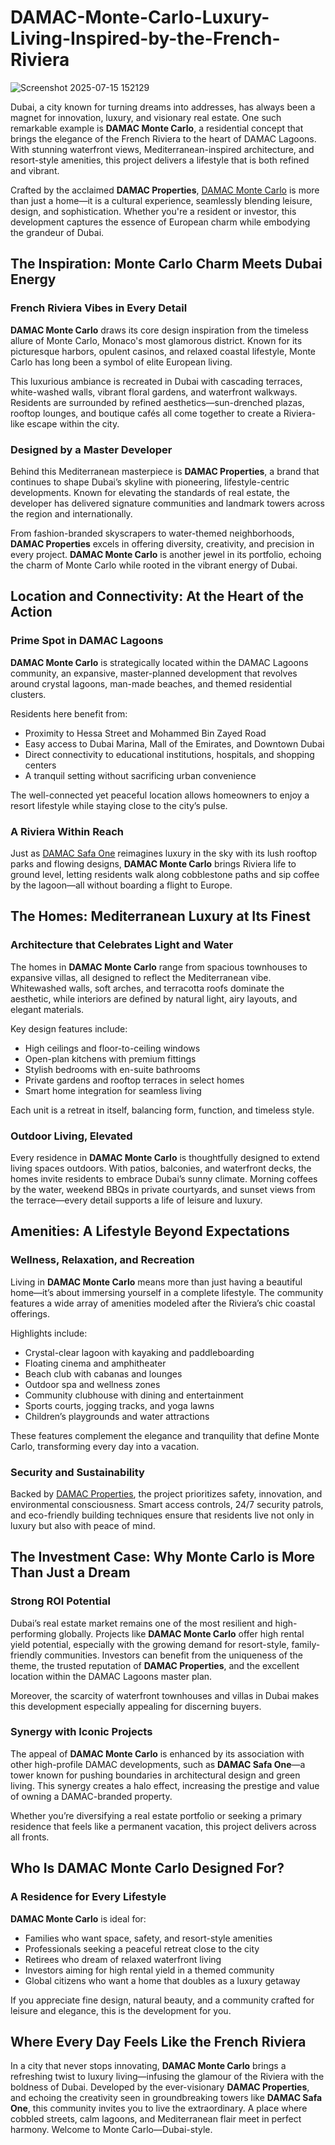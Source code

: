 # DAMAC-Monte-Carlo-Luxury-Living-Inspired-by-the-French-Riviera
![Screenshot 2025-07-15 152129](https://github.com/user-attachments/assets/a680e704-7bbb-4d49-87d5-4dc1fb2f4aa2)

<p>Dubai, a city known for turning dreams into addresses, has always been a magnet for innovation, luxury, and visionary real estate. One such remarkable example is <strong>DAMAC Monte Carlo</strong>, a residential concept that brings the elegance of the French Riviera to the heart of DAMAC Lagoons. With stunning waterfront views, Mediterranean-inspired architecture, and resort-style amenities, this project delivers a lifestyle that is both refined and vibrant.</p>
<p>Crafted by the acclaimed <strong>DAMAC Properties</strong>, <a href="https://damacproperties-dubai.com/projects/monte-carlo-townhouses-at-damac-lagoons/">DAMAC Monte Carlo</a> is more than just a home&mdash;it is a cultural experience, seamlessly blending leisure, design, and sophistication. Whether you're a resident or investor, this development captures the essence of European charm while embodying the grandeur of Dubai.</p>
<h2><strong>The Inspiration: Monte Carlo Charm Meets Dubai Energy</strong></h2>
<h3><strong>French Riviera Vibes in Every Detail</strong></h3>
<p><strong>DAMAC Monte Carlo</strong> draws its core design inspiration from the timeless allure of Monte Carlo, Monaco's most glamorous district. Known for its picturesque harbors, opulent casinos, and relaxed coastal lifestyle, Monte Carlo has long been a symbol of elite European living.</p>
<p>This luxurious ambiance is recreated in Dubai with cascading terraces, white-washed walls, vibrant floral gardens, and waterfront walkways. Residents are surrounded by refined aesthetics&mdash;sun-drenched plazas, rooftop lounges, and boutique caf&eacute;s all come together to create a Riviera-like escape within the city.</p>
<h3><strong>Designed by a Master Developer</strong></h3>
<p>Behind this Mediterranean masterpiece is <strong>DAMAC Properties</strong>, a brand that continues to shape Dubai&rsquo;s skyline with pioneering, lifestyle-centric developments. Known for elevating the standards of real estate, the developer has delivered signature communities and landmark towers across the region and internationally.</p>
<p>From fashion-branded skyscrapers to water-themed neighborhoods, <strong>DAMAC Properties</strong> excels in offering diversity, creativity, and precision in every project. <strong>DAMAC Monte Carlo</strong> is another jewel in its portfolio, echoing the charm of Monte Carlo while rooted in the vibrant energy of Dubai.</p>
<h2><strong>Location and Connectivity: At the Heart of the Action</strong></h2>
<h3><strong>Prime Spot in DAMAC Lagoons</strong></h3>
<p><strong>DAMAC Monte Carlo</strong> is strategically located within the DAMAC Lagoons community, an expansive, master-planned development that revolves around crystal lagoons, man-made beaches, and themed residential clusters.</p>
<p>Residents here benefit from:</p>
<ul>
<li>Proximity to Hessa Street and Mohammed Bin Zayed Road<br /> </li>
<li>Easy access to Dubai Marina, Mall of the Emirates, and Downtown Dubai<br /> </li>
<li>Direct connectivity to educational institutions, hospitals, and shopping centers<br /> </li>
<li>A tranquil setting without sacrificing urban convenience<br /> </li>
</ul>
<p>The well-connected yet peaceful location allows homeowners to enjoy a resort lifestyle while staying close to the city&rsquo;s pulse.</p>
<h3><strong>A Riviera Within Reach</strong></h3>
<p>Just as <a href="https://damacproperties-dubai.com/projects/safa-one/">DAMAC Safa One</a> reimagines luxury in the sky with its lush rooftop parks and flowing designs, <strong>DAMAC Monte Carlo</strong> brings Riviera life to ground level, letting residents walk along cobblestone paths and sip coffee by the lagoon&mdash;all without boarding a flight to Europe.</p>
<h2><strong>The Homes: Mediterranean Luxury at Its Finest</strong></h2>
<h3><strong>Architecture that Celebrates Light and Water</strong></h3>
<p>The homes in <strong>DAMAC Monte Carlo</strong> range from spacious townhouses to expansive villas, all designed to reflect the Mediterranean vibe. Whitewashed walls, soft arches, and terracotta roofs dominate the aesthetic, while interiors are defined by natural light, airy layouts, and elegant materials.</p>
<p>Key design features include:</p>
<ul>
<li>High ceilings and floor-to-ceiling windows<br /> </li>
<li>Open-plan kitchens with premium fittings<br /> </li>
<li>Stylish bedrooms with en-suite bathrooms<br /> </li>
<li>Private gardens and rooftop terraces in select homes<br /> </li>
<li>Smart home integration for seamless living<br /> </li>
</ul>
<p>Each unit is a retreat in itself, balancing form, function, and timeless style.</p>
<h3><strong>Outdoor Living, Elevated</strong></h3>
<p>Every residence in <strong>DAMAC Monte Carlo</strong> is thoughtfully designed to extend living spaces outdoors. With patios, balconies, and waterfront decks, the homes invite residents to embrace Dubai&rsquo;s sunny climate. Morning coffees by the water, weekend BBQs in private courtyards, and sunset views from the terrace&mdash;every detail supports a life of leisure and luxury.</p>
<h2><strong>Amenities: A Lifestyle Beyond Expectations</strong></h2>
<h3><strong>Wellness, Relaxation, and Recreation</strong></h3>
<p>Living in <strong>DAMAC Monte Carlo</strong> means more than just having a beautiful home&mdash;it&rsquo;s about immersing yourself in a complete lifestyle. The community features a wide array of amenities modeled after the Riviera&rsquo;s chic coastal offerings.</p>
<p>Highlights include:</p>
<ul>
<li>Crystal-clear lagoon with kayaking and paddleboarding<br /> </li>
<li>Floating cinema and amphitheater<br /> </li>
<li>Beach club with cabanas and lounges<br /> </li>
<li>Outdoor spa and wellness zones<br /> </li>
<li>Community clubhouse with dining and entertainment<br /> </li>
<li>Sports courts, jogging tracks, and yoga lawns<br /> </li>
<li>Children&rsquo;s playgrounds and water attractions<br /> </li>
</ul>
<p>These features complement the elegance and tranquility that define Monte Carlo, transforming every day into a vacation.</p>
<h3><strong>Security and Sustainability</strong></h3>
<p>Backed by <a href="https://damacproperties-dubai.com/">DAMAC Properties</a>, the project prioritizes safety, innovation, and environmental consciousness. Smart access controls, 24/7 security patrols, and eco-friendly building techniques ensure that residents live not only in luxury but also with peace of mind.</p>
<h2><strong>The Investment Case: Why Monte Carlo is More Than Just a Dream</strong></h2>
<h3><strong>Strong ROI Potential</strong></h3>
<p>Dubai&rsquo;s real estate market remains one of the most resilient and high-performing globally. Projects like <strong>DAMAC Monte Carlo</strong> offer high rental yield potential, especially with the growing demand for resort-style, family-friendly communities. Investors can benefit from the uniqueness of the theme, the trusted reputation of <strong>DAMAC Properties</strong>, and the excellent location within the DAMAC Lagoons master plan.</p>
<p>Moreover, the scarcity of waterfront townhouses and villas in Dubai makes this development especially appealing for discerning buyers.</p>
<h3><strong>Synergy with Iconic Projects</strong></h3>
<p>The appeal of <strong>DAMAC Monte Carlo</strong> is enhanced by its association with other high-profile DAMAC developments, such as <strong>DAMAC Safa One</strong>&mdash;a tower known for pushing boundaries in architectural design and green living. This synergy creates a halo effect, increasing the prestige and value of owning a DAMAC-branded property.</p>
<p>Whether you&rsquo;re diversifying a real estate portfolio or seeking a primary residence that feels like a permanent vacation, this project delivers across all fronts.</p>
<h2><strong>Who Is DAMAC Monte Carlo Designed For?</strong></h2>
<h3><strong>A Residence for Every Lifestyle</strong></h3>
<p><strong>DAMAC Monte Carlo</strong> is ideal for:</p>
<ul>
<li>Families who want space, safety, and resort-style amenities<br /> </li>
<li>Professionals seeking a peaceful retreat close to the city<br /> </li>
<li>Retirees who dream of relaxed waterfront living<br /> </li>
<li>Investors aiming for high rental yield in a themed community<br /> </li>
<li>Global citizens who want a home that doubles as a luxury getaway<br /> </li>
</ul>
<p>If you appreciate fine design, natural beauty, and a community crafted for leisure and elegance, this is the development for you.</p>
<h2><strong>Where Every Day Feels Like the French Riviera</strong></h2>
<p>In a city that never stops innovating, <strong>DAMAC Monte Carlo</strong> brings a refreshing twist to luxury living&mdash;infusing the glamour of the Riviera with the boldness of Dubai. Developed by the ever-visionary <strong>DAMAC Properties</strong>, and echoing the creativity seen in groundbreaking towers like <strong>DAMAC Safa One</strong>, this community invites you to live the extraordinary. A place where cobbled streets, calm lagoons, and Mediterranean flair meet in perfect harmony. Welcome to Monte Carlo&mdash;Dubai-style.</p>
<p><strong>&nbsp;</strong></p>
<!-- Comments are visible in the HTML source only -->

